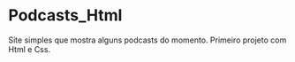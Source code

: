 # Podcasts_Html
Site simples que mostra alguns podcasts do momento. Primeiro projeto com Html e Css.
